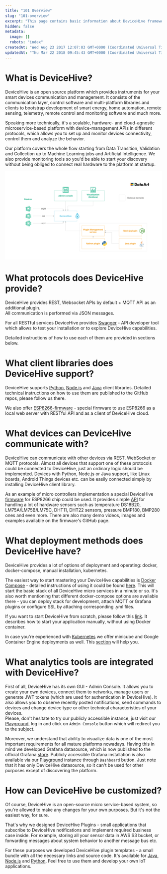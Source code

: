 ```yaml
---
title: "101 Overview"
slug: "101-overview"
excerpt: "This page contains basic information about DeviceHive framework components and architecture"
hidden: false
metadata:
  image: []
  robots: "index"
createdAt: "Wed Aug 23 2017 12:07:03 GMT+0000 (Coordinated Universal Time)"
updatedAt: "Thu Mar 22 2018 09:45:43 GMT+0000 (Coordinated Universal Time)"
---
```


# What is DeviceHive?

DeviceHive is an open source platform which provides instruments for your smart devices communication and management. It consists of the communication layer, control software and multi-platform libraries and clients to bootstrap development of smart energy, home automation, remote sensing, telemetry, remote control and monitoring software and much more.

Speaking more technically, it's a scalable, hardware- and cloud-agnostic microservice-based platform with device-management APIs in different protocols, which allows you to set up and monitor devices connectivity, control them and analyze the behavior.

Our platform covers the whole flow starting from Data Transition, Validation and Collection up to Machine Learning jobs and Artificial Intelligence. We also provide monitoring tools so you'd be able to start your discovery without being obliged to connect real hardware to the platform at startup.

![](95b1510-Slide1.png "Slide1.png")

# What protocols does DeviceHive provide?

DeviceHive provides REST, Websocket APIs by default + MQTT API as an additional plugin.  
All communication is performed via JSON messages.

For all RESTful services DeviceHive provides [Swagger](https://swagger.io/) - API developer tool which allows to test your installation or to explore DeviceHive capabilities.

Detailed instructions of how to use each of them are provided in sections below.

# What client libraries does DeviceHive support?

DeviceHive supports [Python](https://github.com/devicehive/devicehive-python), [Node.js](https://github.com/devicehive/devicehive-node) and [Java](https://github.com/devicehive/devicehive-java) client libraries. Detailed technical instructions on how to use them are published to the GitHub repos, please follow us there.

We also offer [ESP8266-firmware](https://github.com/devicehive/esp8266-firmware) - special firmware to use ESP8266 as a local web server with RESTful API and as a client of DeviceHive cloud.

# What devices can DeviceHive communicate with?

DeviceHive can communicate with other devices via REST, WebSocket or MQTT protocols. Almost all devices that support one of these protocols could be connected to DeviceHive, just an ordinary logic should be implemented. Devices with Python, Node.js or Java support, like Linux boards, Android Things devices etc. can be easily connected simply by installing DeviceHive client library.

As an example of micro controllers implementation a special DeviceHive [firmware](https://github.com/devicehive/esp8266-firmware) for ESP8266 chip could be used. It provides simple [API](https://github.com/devicehive/esp8266-firmware/blob/develop/DeviceHiveESP8266.md#devices) for handling a lot of hardware sensors such as temperature DS18B20, LM75A/LM75B/LM75C, DHT11, DHT22 sensors, pressure BMP180, BMP280 ones and even more. There are also many demo videos, images and examples available on the firmware's GitHub page.

# What deployment methods does DeviceHive have?

DeviceHive provides a lot of options of deployment and operating: docker, docker-compose, manual installation, kubernetes.

The easiest way to start mastering your DeviceHive capabilities is [Docker Compose](https://docs.docker.com/compose/) - detailed instructions of using it could be found [here](deployment-with-docker). This will start the basic stack of all DeviceHive micro services in a minute or so. It's also worth mentioning that different docker-compose options are available there - you can deploy stack for development, attach MQTT or Grafana plugins or configure SSL by attaching corresponding .yml files.

If you want to start DeviceHive from scratch, please follow this [link](server-installation). It describes how to start your application manually, without using Docker container.

In case you're experienced with [Kubernetes](https://kubernetes.io/) we offer minicube and Google Container Engine deployments as well. This [section](devicehive-on-kubernetes) will help you.

# What analytics tools are integrated with DeviceHive?

First of all, DeviceHive has its own GUI - Admin Console. It allows you to create your own devices, connect them to networks, manage users or generate JWT tokens (which are used for authentication in DeviceHive). It also allows you to observe recently posted notifications, send commands to devices and change device type or other technical characteristics of your devices.  
Please, don't hesitate to try our publicly accessible instance, just visit our [Playground](https://playground.devicehive.com/), log in and click on `Admin Console` button which will redirect you to the subject.

Moreover, we understand that ability to visualize data is one of the most important requirements for all mature platforms nowadays. Having this in mind we developed Grafana datasource, which is now published to the official Grafana [store](https://grafana.com/plugins/devicehive-devicehive-datasource/installation). Publicly accessible Grafana installation is also available via our [Playground](https://playground.devicehive.com/) instance through `Dashboard` button. Just note that it has only DeviceHive datasource, so it can't be used for other purposes except of discovering the platform.

# How can DeviceHive be customized?

Of course, DeviceHive is an open-source micro service-based system, so you're allowed to make any changes for your own purposes. But it's not the easiest way, for sure.

That's why we designed DeviceHive Plugins - small applications that subscribe to DeviceHive notifications and implement required business case inside. For example, storing all your sensor data in AWS S3 bucket, or forwarding messages about system behavior to another message bus etc.

For these purposes we developed DeviceHive plugin templates - a small bundle with all the necessary links and source code. It's available for [Java](https://github.com/devicehive/devicehive-plugin-java-template), [Node.js](https://github.com/devicehive/devicehive-plugin-node-template) and [Python](https://github.com/devicehive/devicehive-plugin-python). Feel free to use them and develop your own IoT applications.
